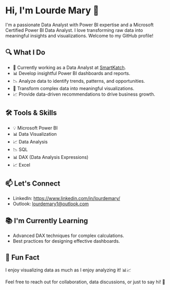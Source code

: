 # Hi, I'm Lourde Mary 👋

I'm a passionate Data Analyst with Power BI expertise and a Microsoft Certified Power BI Data Analyst. I love transforming raw data into meaningful insights and visualizations. Welcome to my GitHub profile!

## 🔍 What I Do

- 💼 Currently working as a Data Analyst at [SmartKatch](https://smartkatch.ai/).
- 📊 Develop insightful Power BI dashboards and reports.
- 📉 Analyze data to identify trends, patterns, and opportunities.
- 🧠 Transform complex data into meaningful visualizations.
- 📈 Provide data-driven recommendations to drive business growth.

## 🛠️ Tools & Skills

- 💡 Microsoft Power BI
- 📊 Data Visualization
- 📈 Data Analysis
- 📉 SQL
- 📊 DAX (Data Analysis Expressions)
- 📈 Excel


## 📫 Let's Connect

- LinkedIn: https://www.linkedin.com/in/lourdemary/
- Outlook: lourdemary1@outlook.com

## 📚 I'm Currently Learning

- Advanced DAX techniques for complex calculations.
- Best practices for designing effective dashboards.
  
## 🌟 Fun Fact
I enjoy visualizing data as much as I enjoy analyzing it! 📊📈


Feel free to reach out for collaboration, data discussions, or just to say hi! 🚀








